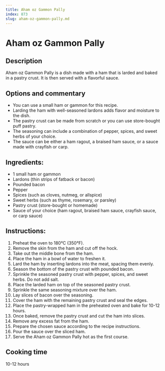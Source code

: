 ```yaml
---
title: Aham oz Gammon Pally
index: 873
slug: aham-oz-gammon-pally.md
---
```


# Aham oz Gammon Pally

## Description
Aham oz Gammon Pally is a dish made with a ham that is larded and baked in a pastry crust. It is then served with a flavorful sauce.

## Options and commentary
- You can use a small ham or gammon for this recipe.
- Larding the ham with well-seasoned lardons adds flavor and moisture to the dish.
- The pastry crust can be made from scratch or you can use store-bought puff pastry.
- The seasoning can include a combination of pepper, spices, and sweet herbs of your choice.
- The sauce can be either a ham ragout, a braised ham sauce, or a sauce made with crayfish or carp.

## Ingredients:
- 1 small ham or gammon
- Lardons (thin strips of fatback or bacon)
- Pounded bacon
- Pepper
- Spices (such as cloves, nutmeg, or allspice)
- Sweet herbs (such as thyme, rosemary, or parsley)
- Pastry crust (store-bought or homemade)
- Sauce of your choice (ham ragout, braised ham sauce, crayfish sauce, or carp sauce)

## Instructions:
1. Preheat the oven to 180°C (350°F).
2. Remove the skin from the ham and cut off the hock.
3. Take out the middle bone from the ham.
4. Place the ham in a bowl of water to freshen it.
5. Lard the ham by inserting lardons into the meat, spacing them evenly.
6. Season the bottom of the pastry crust with pounded bacon.
7. Sprinkle the seasoned pastry crust with pepper, spices, and sweet herbs. Do not add salt.
8. Place the larded ham on top of the seasoned pastry crust.
9. Sprinkle the same seasoning mixture over the ham.
10. Lay slices of bacon over the seasoning.
11. Cover the ham with the remaining pastry crust and seal the edges.
12. Place the pastry-wrapped ham in the preheated oven and bake for 10-12 hours.
13. Once baked, remove the pastry crust and cut the ham into slices.
14. Remove any excess fat from the ham.
15. Prepare the chosen sauce according to the recipe instructions.
16. Pour the sauce over the sliced ham.
17. Serve the Aham oz Gammon Pally hot as the first course.

## Cooking time
10-12 hours